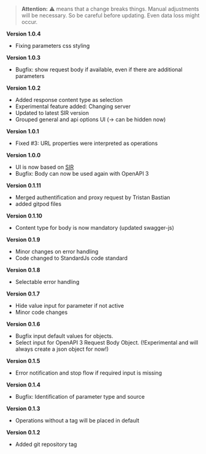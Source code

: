 > **Attention:** ⚠️ means that a change breaks things. Manual adjustments will be necessary. So be careful before updating. Even data loss might occur.

**Version 1.0.4**

- Fixing parameters css styling

**Version 1.0.3**

- Bugfix: show request body if available, even if there are additional parameters

**Version 1.0.2**

- Added response content type as selection
- Experimental feature added: Changing server
- Updated to latest SIR version
- Grouped general and api options UI (-> can be hidden now)

**Version 1.0.1**

- Fixed #3: URL properties were interpreted as operations

**Version 1.0.0**

- UI is now based on [SIR](https://gitlab.com/2WeltenChris/svelte-integration-red)
- Bugfix: Body can now be used again with OpenAPI 3

**Version 0.1.11**

- Merged authentification and proxy request by Tristan Bastian
- added gitpod files

**Version 0.1.10**

- Content type for body is now mandatory (updated swagger-js)

**Version 0.1.9**

- Minor changes on error handling
- Code changed to StandardJs code standard

**Version 0.1.8**

- Selectable error handling

**Version 0.1.7**

- Hide value input for parameter if not active
- Minor code changes

**Version 0.1.6**

- Bugfix input default values for objects. 
- Select input for OpenAPI 3 Request Body Object. (!Experimental and will always create a json object for now!)

**Version 0.1.5**

- Error notification and stop flow if required input is missing

**Version 0.1.4**

- Bugfix: Identification of parameter type and source

**Version 0.1.3**

- Operations without a tag will be placed in default

**Version 0.1.2**

- Added git repository tag